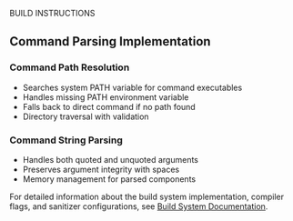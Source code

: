 BUILD INSTRUCTIONS


## Command Parsing Implementation

### Command Path Resolution
- Searches system PATH variable for command executables
- Handles missing PATH environment variable
- Falls back to direct command if no path found
- Directory traversal with validation

### Command String Parsing
- Handles both quoted and unquoted arguments
- Preserves argument integrity with spaces
- Memory management for parsed components





For detailed information about the build system implementation, compiler flags,
and sanitizer configurations, see [Build System Documentation](BUILD_SYSTEM.md).
